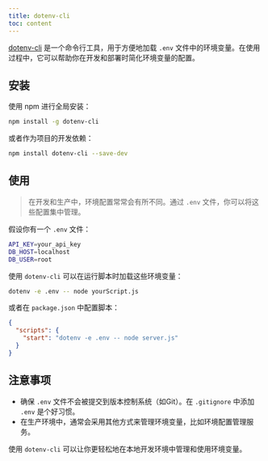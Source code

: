 ```yaml
---
title: dotenv-cli
toc: content
---
```


[dotenv-cli](https://github.com/entropitor/dotenv-cli) 是一个命令行工具，用于方便地加载 `.env` 文件中的环境变量。在使用过程中，它可以帮助你在开发和部署时简化环境变量的配置。

## 安装

使用 npm 进行全局安装：

```bash
npm install -g dotenv-cli
```

或者作为项目的开发依赖：

```bash
npm install dotenv-cli --save-dev
```

## 使用

> 在开发和生产中，环境配置常常会有所不同。通过 `.env` 文件，你可以将这些配置集中管理。

假设你有一个 `.env` 文件：

```sh
API_KEY=your_api_key
DB_HOST=localhost
DB_USER=root
```

使用 `dotenv-cli` 可以在运行脚本时加载这些环境变量：

```bash
dotenv -e .env -- node yourScript.js
```

或者在 `package.json` 中配置脚本：

```json
{
  "scripts": {
    "start": "dotenv -e .env -- node server.js"
  }
}
```

## 注意事项

- 确保 `.env` 文件不会被提交到版本控制系统（如Git）。在 `.gitignore` 中添加 `.env` 是个好习惯。
- 在生产环境中，通常会采用其他方式来管理环境变量，比如环境配置管理服务。

使用 `dotenv-cli` 可以让你更轻松地在本地开发环境中管理和使用环境变量。
